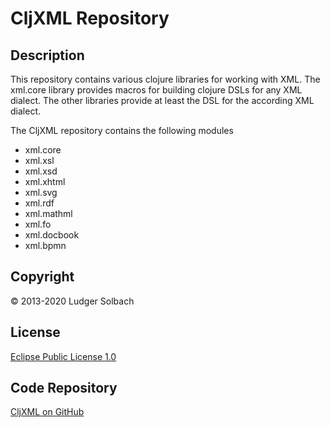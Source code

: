 CljXML Repository
=================

Description
-----------
This repository contains various clojure libraries for working with XML.
The xml.core library provides macros for building clojure DSLs for any XML
dialect. The other libraries provide at least the DSL for the according
XML dialect.

The CljXML repository contains the following modules
* xml.core
* xml.xsl
* xml.xsd
* xml.xhtml
* xml.svg
* xml.rdf
* xml.mathml
* xml.fo
* xml.docbook
* xml.bpmn

Copyright
---------
© 2013-2020 Ludger Solbach

License
-------
[Eclipse Public License 1.0](http://www.eclipse.org/legal/epl-v10.html)

Code Repository
---------------
[CljXML on GitHub](https://github.com/lsolbach/CljXML)
